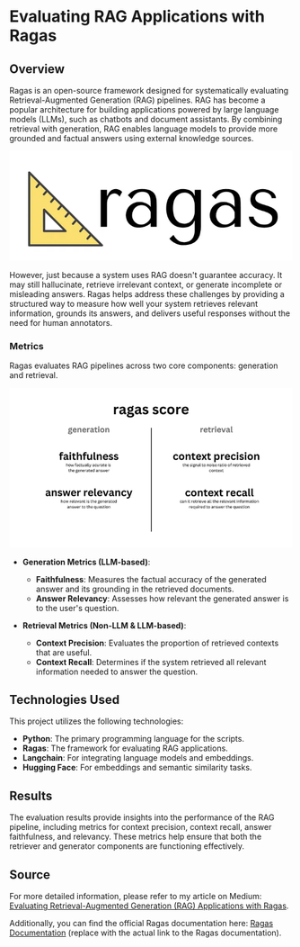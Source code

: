 # Evaluating RAG Applications with Ragas

## Overview
Ragas is an open-source framework designed for systematically evaluating Retrieval-Augmented Generation (RAG) pipelines. RAG has become a popular architecture for building applications powered by large language models (LLMs), such as chatbots and document assistants. By combining retrieval with generation, RAG enables language models to provide more grounded and factual answers using external knowledge sources.

<div align="center">

![ragas](image/ragas.png)

</div>

However, just because a system uses RAG doesn't guarantee accuracy. It may still hallucinate, retrieve irrelevant context, or generate incomplete or misleading answers. Ragas helps address these challenges by providing a structured way to measure how well your system retrieves relevant information, grounds its answers, and delivers useful responses without the need for human annotators.

### Metrics
Ragas evaluates RAG pipelines across two core components: generation and retrieval.

<div align="center">

![ragas](image/ragas-score.png)

</div>

- **Generation Metrics (LLM-based)**:
  - **Faithfulness**: Measures the factual accuracy of the generated answer and its grounding in the retrieved documents.
  - **Answer Relevancy**: Assesses how relevant the generated answer is to the user's question.

- **Retrieval Metrics (Non-LLM & LLM-based)**:
  - **Context Precision**: Evaluates the proportion of retrieved contexts that are useful.
  - **Context Recall**: Determines if the system retrieved all relevant information needed to answer the question.

## Technologies Used
This project utilizes the following technologies:
- **Python**: The primary programming language for the scripts.
- **Ragas**: The framework for evaluating RAG applications.
- **Langchain**: For integrating language models and embeddings.
- **Hugging Face**: For embeddings and semantic similarity tasks.

## Results
The evaluation results provide insights into the performance of the RAG pipeline, including metrics for context precision, context recall, answer faithfulness, and relevancy. These metrics help ensure that both the retriever and generator components are functioning effectively.

## Source
For more detailed information, please refer to my article on Medium: [Evaluating Retrieval-Augmented Generation (RAG) Applications with Ragas](https://medium.com/@diegoprayudha1/evaluating-retrieval-augmented-generation-rag-applications-with-ragas-4ae2bb92bd27).

Additionally, you can find the official Ragas documentation here: [Ragas Documentation](https://github.com/yourusername/ragas) (replace with the actual link to the Ragas documentation).